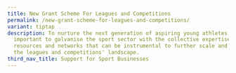 ```yaml
---
title: New Grant Scheme For Leagues and Competitions
permalink: /new-grant-scheme-for-leagues-and-competitions/
variant: tiptap
description: To nurture the next generation of aspiring young athletes, it is
  important to galvanise the sport sector with the collective expertise,
  resources and networks that can be instrumental to further scale and enrich
  the leagues and competitions' landscape.
third_nav_title: Support for Sport Businesses
---
```

